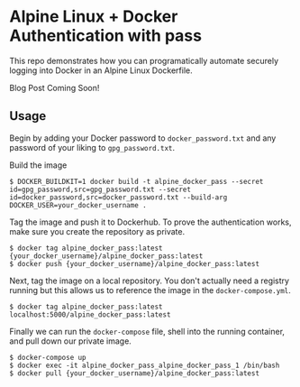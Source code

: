 # Alpine Linux + Docker Authentication with pass

This repo demonstrates how you can programatically automate securely logging into Docker in an Alpine Linux Dockerfile.

Blog Post Coming Soon!

## Usage

Begin by adding your Docker password to `docker_password.txt` and any password of your liking to `gpg_password.txt`.

Build the image

```
$ DOCKER_BUILDKIT=1 docker build -t alpine_docker_pass --secret id=gpg_password,src=gpg_password.txt --secret id=docker_password,src=docker_password.txt --build-arg DOCKER_USER=your_docker_username .
```

Tag the image and push it to Dockerhub. To prove the authentication works, make sure you create the repository as private.

```
$ docker tag alpine_docker_pass:latest {your_docker_username}/alpine_docker_pass:latest
$ docker push {your_docker_username}/alpine_docker_pass:latest
```

Next, tag the image on a local repository. You don't actually need a registry running but this allows us to reference the image
in the `docker-compose.yml`.

```
$ docker tag alpine_docker_pass:latest localhost:5000/alpine_docker_pass:latest
```

Finally we can run the `docker-compose` file, shell into the running container, and pull down our private image.

```
$ docker-compose up
$ docker exec -it alpine_docker_pass_alpine_docker_pass_1 /bin/bash
$ docker pull {your_docker_username}/alpine_docker_pass:latest
```
